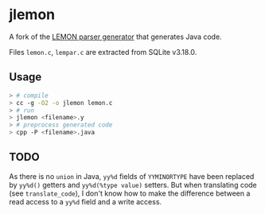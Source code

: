 # jlemon

A fork of the
[LEMON parser generator](https://www.sqlite.org/src/doc/trunk/doc/lemon.html)
that generates Java code.

Files `lemon.c`, `lempar.c` are extracted from SQLite v3.18.0.

## Usage

```bash
> # compile
> cc -g -O2 -o jlemon lemon.c
> # run
> jlemon <filename>.y
> # preprocess generated code
> cpp -P <filename>.java
```

## TODO

As there is no `union` in Java, `yy%d` fields of `YYMINORTYPE` have been replaced by `yy%d()` getters and `yy%d(%type value)` setters.
But when translating code (see `translate_code`), I don't know how to make the difference between a read access to a `yy%d` field and a write access.